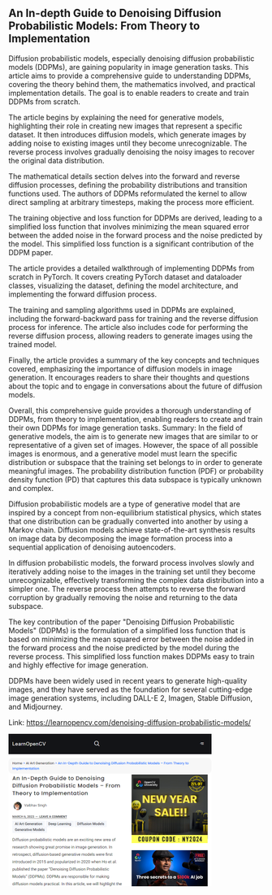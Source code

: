 ## An In-depth Guide to Denoising Diffusion Probabilistic Models: From Theory to Implementation

Diffusion probabilistic models, especially denoising diffusion probabilistic models (DDPMs), are gaining popularity in image generation tasks. This article aims to provide a comprehensive guide to understanding DDPMs, covering the theory behind them, the mathematics involved, and practical implementation details. The goal is to enable readers to create and train DDPMs from scratch.

The article begins by explaining the need for generative models, highlighting their role in creating new images that represent a specific dataset. It then introduces diffusion models, which generate images by adding noise to existing images until they become unrecognizable. The reverse process involves gradually denoising the noisy images to recover the original data distribution.

The mathematical details section delves into the forward and reverse diffusion processes, defining the probability distributions and transition functions used. The authors of DDPMs reformulated the kernel to allow direct sampling at arbitrary timesteps, making the process more efficient.

The training objective and loss function for DDPMs are derived, leading to a simplified loss function that involves minimizing the mean squared error between the added noise in the forward process and the noise predicted by the model. This simplified loss function is a significant contribution of the DDPM paper.

The article provides a detailed walkthrough of implementing DDPMs from scratch in PyTorch. It covers creating PyTorch dataset and dataloader classes, visualizing the dataset, defining the model architecture, and implementing the forward diffusion process.

The training and sampling algorithms used in DDPMs are explained, including the forward-backward pass for training and the reverse diffusion process for inference. The article also includes code for performing the reverse diffusion process, allowing readers to generate images using the trained model.

Finally, the article provides a summary of the key concepts and techniques covered, emphasizing the importance of diffusion models in image generation. It encourages readers to share their thoughts and questions about the topic and to engage in conversations about the future of diffusion models.

Overall, this comprehensive guide provides a thorough understanding of DDPMs, from theory to implementation, enabling readers to create and train their own DDPMs for image generation tasks.
Summary: In the field of generative models, the aim is to generate new images that are similar to or representative of a given set of images. However, the space of all possible images is enormous, and a generative model must learn the specific distribution or subspace that the training set belongs to in order to generate meaningful images. The probability distribution function (PDF) or probability density function (PD) that captures this data subspace is typically unknown and complex.

Diffusion probabilistic models are a type of generative model that are inspired by a concept from non-equilibrium statistical physics, which states that one distribution can be gradually converted into another by using a Markov chain. Diffusion models achieve state-of-the-art synthesis results on image data by decomposing the image formation process into a sequential application of denoising autoencoders.

In diffusion probabilistic models, the forward process involves slowly and iteratively adding noise to the images in the training set until they become unrecognizable, effectively transforming the complex data distribution into a simpler one. The reverse process then attempts to reverse the forward corruption by gradually removing the noise and returning to the data subspace.

The key contribution of the paper "Denoising Diffusion Probabilistic Models" (DDPMs) is the formulation of a simplified loss function that is based on minimizing the mean squared error between the noise added in the forward process and the noise predicted by the model during the reverse process. This simplified loss function makes DDPMs easy to train and highly effective for image generation.

DDPMs have been widely used in recent years to generate high-quality images, and they have served as the foundation for several cutting-edge image generation systems, including DALL-E 2, Imagen, Stable Diffusion, and Midjourney.

Link: https://learnopencv.com/denoising-diffusion-probabilistic-models/

<img src="/img/0512ff00-58a5-4b92-93b6-62a15a2d5dea.png" width="400" />
<br/><br/>
